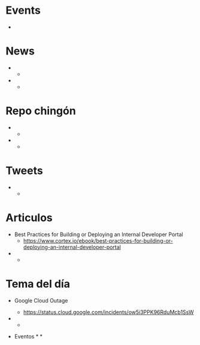 
# Events

* 

# News

* 
  * 
* 
  * 


# Repo chingón

* 
  * 
* 
  * 

  
# Tweets

* 
  *

# Articulos

* Best Practices for Building or Deploying an Internal Developer Portal
  * https://www.cortex.io/ebook/best-practices-for-building-or-deploying-an-internal-developer-portal
* 
  * 


# Tema del día

* Google Cloud Outage
  * https://status.cloud.google.com/incidents/ow5i3PPK96RduMcb1SsW
* 
  * 


* Eventos
  * 
  *  

